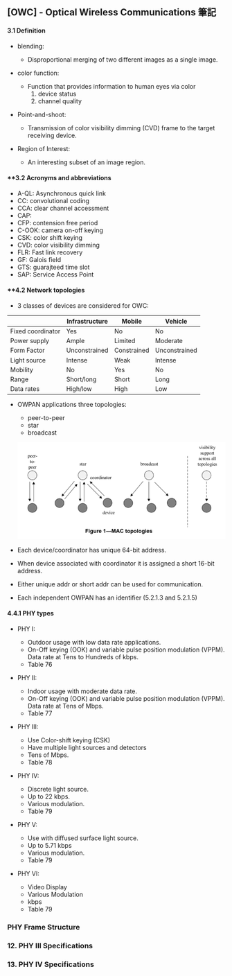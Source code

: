 ## [OWC] - Optical Wireless Communications 筆記

#### **3.1 Definition**
* blending: 
  * Disproportional merging of two different images as a single image.
* color function: 
  * Function that provides information to human eyes via color
    1. device status
    2. channel quality

* Point-and-shoot:
  * Transmission of color visibility dimming (CVD) frame to the target receiving device.

* Region of Interest:
  * An interesting subset of an image region.

#### **3.2 Acronyms and abbreviations
* A-QL: Asynchronous quick link
* CC: convolutional coding
* CCA: clear channel accessment
* CAP: 
* CFP: contension free period
* C-OOK: camera on-off keying
* CSK: color shift keying
* CVD: color visibility dimming
* FLR: Fast link recovery
* GF: Galois field
* GTS: guarajteed time slot
* SAP: Service Access Point

#### **4.2 Network topologies
* 3 classes of devices are considered for OWC:

||Infrastructure|Mobile|Vehicle|
|--|--|--|--|
|Fixed coordinator|Yes|No|No|
|Power supply|Ample|Limited|Moderate|
|Form Factor|Unconstrained|Constrained|Unconstrained|
|Light source|Intense|Weak|Intense|
|Mobility|No|Yes|No|
|Range|Short/long|Short|Long|
|Data rates|High/low|High|Low|

* OWPAN applications three topologies:
  * peer-to-peer
  * star
  * broadcast

  ![](../assets/img/owc_mac_topologies.png)

* Each device/coordinator has unique 64-bit address.
* When device associated with coordinator it is assigned a short 16-bit address.
* Either unique addr or short addr can be used for communication.
* Each independent OWPAN has an identifier (5.2.1.3 and 5.2.1.5)

#### **4.4.1 PHY types**

* PHY I:
  * Outdoor usage with low data rate applications. 
  * On-Off keying (OOK) and variable pulse position modulation (VPPM). Data rate at Tens to Hundreds of kbps.
  * Table 76
* PHY II:
  * Indoor usage with moderate data rate.
  * On-Off keying (OOK) and variable pulse position modulation (VPPM). Data rate at Tens of Mbps.
  * Table 77
* PHY III:
  * Use Color-shift keying (CSK)
  * Have multiple light sources and detectors
  * Tens of Mbps.
  * Table 78
* PHY IV:
  * Discrete light source.
  * Up to 22 kbps.
  * Various modulation.
  * Table 79
* PHY V:
  * Use with diffused surface light source.
  * Up to 5.71 kbps
  * Various modulation.
  * Table 79

* PHY VI:
  * Video Display
  * Various Modulation
  * kbps
  * Table 79

###  **PHY Frame Structure**


### **12. PHY III Specifications**


### **13. PHY IV Specifications**




